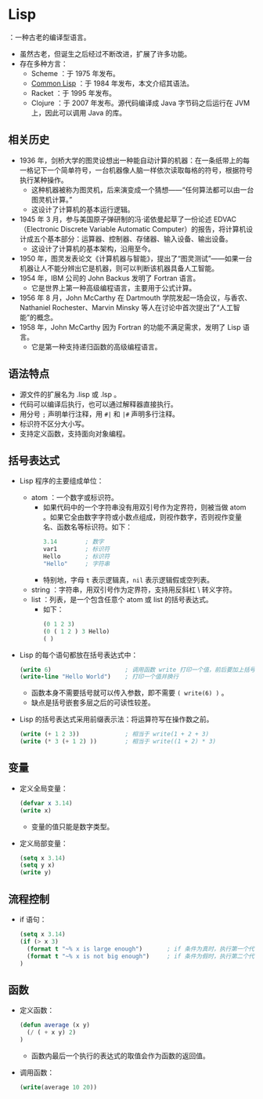 # Lisp

：一种古老的编译型语言。
- 虽然古老，但诞生之后经过不断改进，扩展了许多功能。
- 存在多种方言：
  - Scheme ：于 1975 年发布。
  - [Common Lisp](https://lisp-lang.org/learn/) ：于 1984  年发布，本文介绍其语法。
  - Racket ：于 1995 年发布。
  - Clojure ：于 2007 年发布。源代码编译成 Java 字节码之后运行在 JVM 上，因此可以调用 Java 的库。

## 相关历史

- 1936 年，剑桥大学的图灵设想出一种能自动计算的机器：在一条纸带上的每一格记下一个简单符号，一台机器像人脑一样依次读取每格的符号，根据符号执行某种操作。
  - 这种机器被称为图灵机，后来演变成一个猜想——“任何算法都可以由一台图灵机计算。”
  - 这设计了计算机的基本运行逻辑。
- 1945 年 3 月，参与美国原子弹研制的冯·诺依曼起草了一份论述 EDVAC（Electronic Discrete Variable Automatic Computer）的报告，将计算机设计成五个基本部分：运算器、控制器、存储器、输入设备、输出设备。
  - 这设计了计算机的基本架构，沿用至今。
- 1950 年，图灵发表论文《计算机器与智能》，提出了“图灵测试”——如果一台机器让人不能分辨出它是机器，则可以判断该机器具备人工智能。
- 1954 年，IBM 公司的 John Backus 发明了 Fortran 语言。
  - 它是世界上第一种高级编程语言，主要用于公式计算。
- 1956 年 8 月，John McCarthy 在 Dartmouth 学院发起一场会议，与香农、Nathaniel Rochester、Marvin Minsky 等人在讨论中首次提出了“人工智能”的概念。
- 1958 年，John McCarthy 因为 Fortran 的功能不满足需求，发明了 Lisp 语言。
  - 它是第一种支持递归函数的高级编程语言。

## 语法特点

- 源文件的扩展名为 .lisp 或 .lsp 。
- 代码可以编译后执行，也可以通过解释器直接执行。
- 用分号 `;` 声明单行注释，用 `#|` 和 `|#` 声明多行注释。
- 标识符不区分大小写。
- 支持定义函数，支持面向对象编程。

## 括号表达式

- Lisp 程序的主要组成单位：
  - atom ：一个数字或标识符。
    - 如果代码中的一个字符串没有用双引号作为定界符，则被当做 atom 。如果它全由数字字符或小数点组成，则视作数字，否则视作变量名、函数名等标识符。如下：
      ```lisp
      3.14        ; 数字
      var1        ; 标识符
      Hello       ; 标识符
      "Hello"     ; 字符串
      ```
    - 特别地，字母 `t` 表示逻辑真，`nil` 表示逻辑假或空列表。
  - string ：字符串，用双引号作为定界符，支持用反斜杠 \ 转义字符。
  - list ：列表，是一个包含任意个 atom 或 list 的括号表达式。
    - 如下：
      ```lisp
      (0 1 2 3)
      (0 ( 1 2 ) 3 Hello)
      ( )
      ```

- Lisp 的每个语句都放在括号表达式中：
  ```lisp
  (write 6)                     ; 调用函数 write 打印一个值，前后要加上括号
  (write-line "Hello World")    ; 打印一个值并换行
  ```
  - 函数本身不需要括号就可以传入参数，即不需要 `( write(6) )` 。
  - 缺点是括号嵌套多层之后的可读性较差。

- Lisp 的括号表达式采用前缀表示法：将运算符写在操作数之前。
  ```lisp
  (write (+ 1 2 3))             ; 相当于 write(1 + 2 + 3)
  (write (* 3 (+ 1 2) ))        ; 相当于 write((1 + 2) * 3)
  ```

## 变量

- 定义全局变量：
  ```lisp
  (defvar x 3.14)
  (write x)
  ```
  - 变量的值只能是数字类型。

- 定义局部变量：
  ```lisp
  (setq x 3.14)
  (setq y x)
  (write y)
  ```

## 流程控制

- if 语句：
  ```lisp
  (setq x 3.14)
  (if (> x 3)
    (format t "~% x is large enough")       ; if 条件为真时，执行第一个代码块
    (format t "~% x is not big enough")     ; if 条件为假时，执行第二个代码块
  )
  ```

## 函数

- 定义函数：
  ```lisp
  (defun average (x y)
    (/ ( + x y) 2)
  )
  ```
  - 函数内最后一个执行的表达式的取值会作为函数的返回值。

- 调用函数：
  ```lisp
  (write(average 10 20))
  ```
